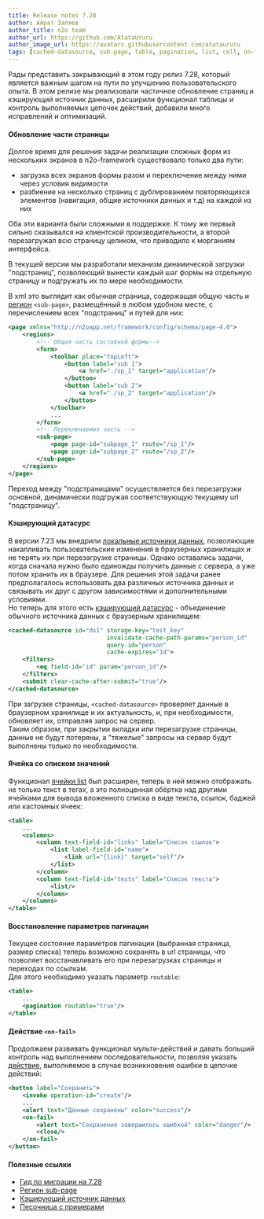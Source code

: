 ```yaml
---
title: Release notes 7.28
author: Айрат Заляев
author_title: n2o team
author_url: https://github.com/AtataUruru
author_image_url: https://avatars.githubusercontent.com/atataururu
tags: [cached-datasource, sub-page, table, pagination, list, cell, on-fail, n2o, release-note, 7.28.0]
---
```


Рады представить закрывающий в этом году релиз 7.28, который является важным шагом на пути по улучшению пользовательского опыта.
В этом релизе мы реализовали частичное обновление страниц и кэширующий источник данных, расширили функционал таблицы и контроль выполняемых цепочек действий, добавили много исправлений и оптимизаций.

<!--truncate-->

#### Обновление части страницы

Долгое время для решения задачи реализации сложных форм из нескольких экранов в n2o-framework существовало только два пути:

- загрузка всех экранов формы разом и переключение между ними через условия видимости
- разбиение на несколько страниц с дублированием повторяющихся элементов (навигация, общие источники данных и т.д) на каждой из них

Оба эти варианта были сложными в поддержке. К тому же первый сильно сказывался на клиентской производительности, а второй перезагружал всю страницу целиком, что приводило к морганиям интерфейса.

В текущей версии мы разработали механизм динамической загрузки "подстраниц", позволяющий вынести каждый шаг формы на отдельную страницу и подгружать их по мере необходимости.

В xml это выглядит как обычная страница, содержащая общую часть и [регион](/docs/guides/xml/region#sub-page) `<sub-page>`, размещённый в любом удобном месте, с перечислением всех "подстраниц" и путей для них:

```xml
<page xmlns="http://n2oapp.net/framework/config/schema/page-4.0">
    <regions>
        <!-- Общая часть составной формы-->
        <form>
            <toolbar place="topLeft">
                <button label="sub 1">
                    <a href="./sp_1" target="application"/>
                </button>
                <button label="sub 2">
                    <a href="./sp_2" target="application"/>
                </button>
            </toolbar>
            ...
        </form>
        <!-- Переключаемая часть -->
        <sub-page>
            <page page-id="subpage_1" route="/sp_1"/>
            <page page-id="subpage_2" route="/sp_2"/>
        </sub-page>
    </regions>
</page>
```

Переход между "подстраницами" осуществляется без перезагрузки основной, динамически подгружая соответствующую текущему url "подстраницу".

#### Кэширующий датасурс

В версии 7.23 мы внедрили [локальные источники данных](/docs/guides/manual/datasources#браузерное-хранилище), позволяющие накапливать пользовательские изменения в браузерных хранилищах и не терять их при перезагрузке страницы.
Однако оставались задачи, когда сначала нужно было единожды получить данные с сервера, а уже потом хранить их в браузере. Для решения этой задачи ранее предполагалось использовать два различных источника данных и связывать их друг с другом зависимостями и дополнительными условиями. <br/>
Но теперь для этого есть [кэширующий датасурс](/docs/guides/xml/datasource#cached-datasource) - объединение обычного источника данных с браузерным хранилищем:

```xml
<cached-datasource id="ds1" storage-key="test_key"
                            invalidate-cache-path-params="person_id"
                            query-id="person"
                            cache-expires="1d">
    <filters>
        <eq field-id="id" param="person_id"/>
    </filters>
    <submit clear-cache-after-submit="true"/>
</cached-datasource>
```

При загрузке страницы, `<cached-datasource>` проверяет данные в браузерном хранилище и их актуальность, и, при необходимости, обновляет их, отправляя запрос на сервер.<br/>
Таким образом, при закрытии вкладки или перезагрузке страницы, данные не будут потеряны, а "тяжелые" запросы на сервер будут выполнены только по необходимости.

#### Ячейка со списком значений

Функционал [ячейки list](/docs/guides/xml/cell/#list) был расширен, теперь в ней можно отображать не только текст в тегах, а это полноценная обёртка над другими ячейками для вывода вложенного списка в виде текста, ссылок, баджей или кастомных ячеек:

```xml
<table>
    ...
    <columns>
        <column text-field-id="links" label="Список ссылок">
            <list label-field-id="name">
                <link url="{link}" target="self"/>
            </list>
        </column>
        <column text-field-id="texts" label="Список текста">
            <list/>
        </column>
    </columns>
</table>
```

#### Восстановление параметров пагинации

Текущее состояние параметров пагинации (выбранная страница, размер списка) теперь возможно сохранять в url страницы, что позволяет восстанавливать его при перезагрузках страницы и переходах по ссылкам. <br/>
Для этого необходимо указать параметр `routable`:

```xml
<table>
    ...
    <pagination routable="true"/>
</table>
```

#### Действие `<on-fail>`

Продолжаем развивать функционал мульти-действий и давать больший контроль над выполнением последовательности, позволяя указать [действие](/docs/guides/xml/action#on-fail), выполняемое в случае возникновения ошибки в цепочке действий:

```xml
<button label="Сохранить">
    <invoke operation-id="create"/>
    ...
    <alert text="Данные сохранены" color="success"/>
    <on-fail>
        <alert text="Сохранение завершилось ошибкой" color="danger"/>
        <close/>
    </on-fail>
</button>
```

#### Полезные ссылки

- [Гид по миграции на 7.28](/docs/guides/migration/to_7_28)
- [Регион sub-page](/docs/guides/manual/components#sub-page)
- [Кэширующий источник данных](/docs/guides/manual/datasources#кэширующий-источник-данных)
- [Песочница с примерами](https://sandbox.n2oapp.net/?tab=versions)
